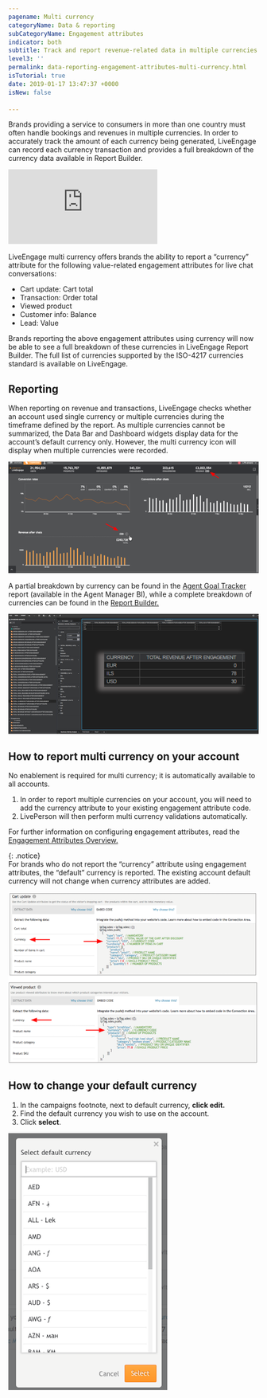 ```yaml
---
pagename: Multi currency
categoryName: Data & reporting
subCategoryName: Engagement attributes
indicator: both
subtitle: Track and report revenue-related data in multiple currencies
level3: ''
permalink: data-reporting-engagement-attributes-multi-currency.html
isTutorial: true
date: 2019-01-17 13:47:37 +0000
isNew: false

---
```

Brands providing a service to consumers in more than one country must often handle bookings and revenues in multiple currencies. In order to accurately track the amount of each currency being generated, LiveEngage can record each currency transaction and provides a full breakdown of the currency data available in Report Builder.

<iframe style="max-width: 750px;" src="https://player.vimeo.com/video/238919233" frameborder="0" webkitallowfullscreen mozallowfullscreen allowfullscreen></iframe>

LiveEngage multi currency offers brands the ability to report a “currency” attribute for the following value-related engagement attributes for live chat conversations:

* Cart update: Cart total
* Transaction: Order total
* Viewed product
* Customer info: Balance
* Lead: Value

Brands reporting the above engagement attributes using currency will now be able to see a full breakdown of these currencies in LiveEngage Report Builder. The full list of currencies supported by the ISO-4217 currencies standard is available on LiveEngage.

## Reporting

When reporting on revenue and transactions, LiveEngage checks whether an account used single currency or multiple currencies during the timeframe defined by the report. As multiple currencies cannot be summarized, the Data Bar and Dashboard widgets display data for the account’s default currency only. However, the multi currency icon will display when multiple currencies were recorded.

![](/img/multi-currency1.png)

A partial breakdown by currency can be found in the [Agent Goal Tracker](data-reporting-messaging-messaging-dashboards-goal-tracker-report.html) report (available in the Agent Manager BI), while a complete breakdown of currencies can be found in the [Report Builder.](data-reporting-report-builder-report-builder-overview.html)

![](/img/Multi-currency2.png)

## How to report multi currency on your account

No enablement is required for multi currency; it is automatically available to all accounts.

1. In order to report multiple currencies on your account, you will need to add the currency attribute to your existing engagement attribute code.
2. LivePerson will then perform multi currency validations automatically.

For further information on configuring engagement attributes, read the[ Engagement Attributes Overview.](data-reporting-engagement-attributes-data-sources-engagement-attributes-overview.html)

{: .notice}  
For brands who do not report the “currency” attribute using engagement attributes, the “default” currency is reported. The existing account default currency will not change when currency attributes are added.

![](/img/multi-currency3.png)

## How to change your default currency

1. In the campaigns footnote, next to default currency, **click edit.**
2. Find the default currency you wish to use on the account.
3. Click **select**.

![](/img/multi-currency4.png)